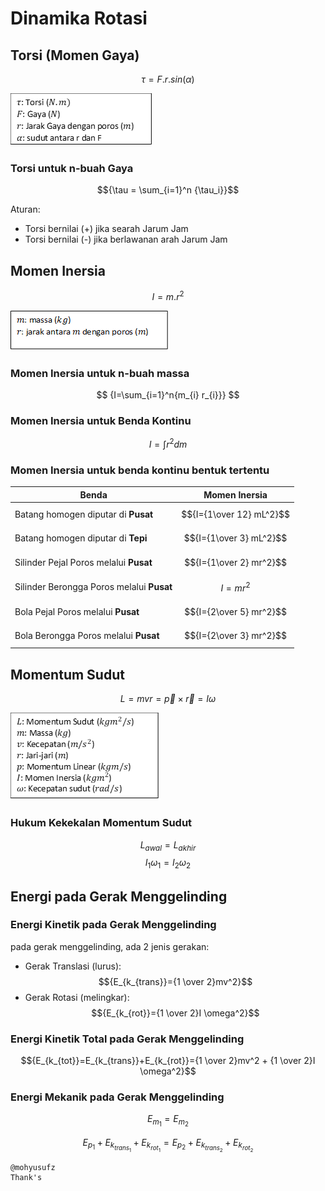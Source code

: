 # Dinamika Rotasi

## Torsi (Momen Gaya)

$$
{\tau = F.r.sin(\alpha)}
$$

![001-torsi.png](source/001-torsi.png)

### Torsi untuk n-buah Gaya

$${\tau = \sum_{i=1}^n {\tau_i}}$$

Aturan:

- Torsi bernilai (+) jika searah Jarum Jam
- Torsi bernilai (-) jika berlawanan arah Jarum Jam

## Momen Inersia

$${I=m.r^2}$$

![002-inersia.png](source/002-inersia.png)

### Momen Inersia untuk n-buah massa

$$
{I=\sum_{i=1}^n{m_{i} r_{i}}}
$$

### Momen Inersia untuk Benda Kontinu

$${I=\int{r^2 dm}}$$

### Momen Inersia untuk benda kontinu bentuk tertentu

| Benda                                     | Momen Inersia            |
| ----------------------------------------- | ------------------------ |
| Batang homogen diputar di **Pusat**       | $${I={1\over 12} mL^2}$$ |
| Batang homogen diputar di **Tepi**        | $${I={1\over 3} mL^2}$$  |
| Silinder Pejal Poros melalui **Pusat**    | $${I={1\over 2} mr^2}$$  |
| Silinder Berongga Poros melalui **Pusat** | $${I=mr^2}$$             |
| Bola Pejal Poros melalui **Pusat**        | $${I={2\over 5} mr^2}$$  |
| Bola Berongga Poros melalui **Pusat**     | $${I={2\over 3} mr^2}$$  |

## Momentum Sudut

$${L=mvr = \vec{p} \times \vec{r}=I \omega}$$

![003-momentum-sudut.png](source/003-momentum-sudut.png)

<!-- | Besaran | Nama | Satuan |
| ----------- | ----------- | ----------- |
| $${m}$$ | Massa | $${kg}$$ |
| $${v}$$ | Kecepatan linear | $${m/s^2}$$ | -->

### Hukum Kekekalan Momentum Sudut

$${L_{awal}=L_{akhir}}$$
$${I_1 \omega_{1}=I_2 \omega_{2}}$$

## Energi pada Gerak Menggelinding

### Energi Kinetik pada Gerak Menggelinding

pada gerak menggelinding, ada 2 jenis gerakan:

- Gerak Translasi (lurus): $${E_{k_{trans}}={1 \over 2}mv^2}$$
- Gerak Rotasi (melingkar): $${E_{k_{rot}}={1 \over 2}I \omega^2}$$

### Energi Kinetik Total pada Gerak Menggelinding

$${E_{k_{tot}}=E_{k_{trans}}+E_{k_{rot}}={1 \over 2}mv^2 + {1 \over 2}I \omega^2}$$

### Energi Mekanik pada Gerak Menggelinding

$${E_{m_{1}}=E_{m_{2}}}$$

$${E_{p_{1}}+E_{k_{trans_{1}}}+E_{k_{rot_{1}}} = E_{p_{2}}+E_{k_{trans_{2}}}+E_{k_{rot_{2}}}}$$

```
@mohyusufz
Thank's
```
